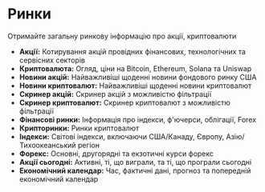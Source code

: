 # **Ринки**

Отримайте загальну ринкову інформацію про акції, криптовалюти
- **Акції:** Котирування акцій провідних фінансових, технологічних та сервісних секторів
- **Криптовалюта:** Огляд, ціни на Bitcoin, Ethereum, Solana та Uniswap
- **Новини акцій:** Найважливіші щоденні новини фондового ринку США
- **Новини криптовалют:** Найважливіші щоденні новини криптовалют
- **Скринер акцій:** Скринер акцій з можливістю фільтрації
- **Скринер криптовалют:** Скринер криптовалют з можливістю фільтрації
- **Фінансові ринки:** Інформація про індекси, ф'ючерси, облігації, Forex
- **Крипторинки:** Ринки криптовалют
- **Індекси:** Світові індекси, включаючи США/Канаду, Європу, Азію/Тихоокеанський регіон
- **Форекс:** Основні, другорядні та екзотичні курси форекс
- **Акції сьогодні:** Активні, ті, що виграли, та ті, що програли сьогодні
- **Економічний календар:** Час, фактичні дані, прогноз та попередній економічний календар
